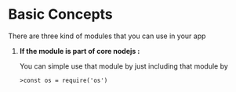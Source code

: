 <h1>Basic Concepts</h1>
<p>There are three kind of modules that you can use in your app</p>
<ol>
<li><strong>If the module is part of core nodejs :</strong> 
<p>You can simple use that module by just including that module by 

``` 
>const os = require('os')
```
</p>
</li>
</ol>
